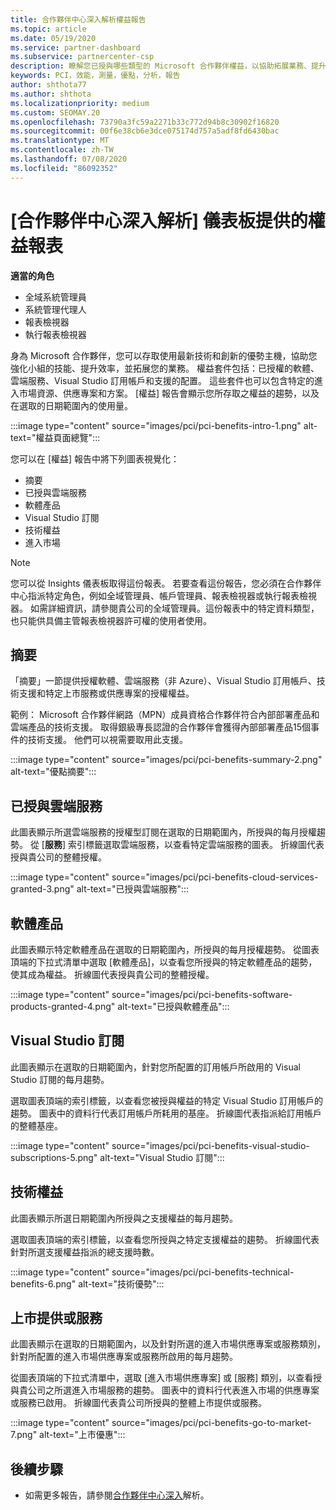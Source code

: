 ```yaml
---
title: 合作夥伴中心深入解析權益報告
ms.topic: article
ms.date: 05/19/2020
ms.service: partner-dashboard
ms.subservice: partnercenter-csp
description: 瞭解您已授與哪些類型的 Microsoft 合作夥伴權益，以協助拓展業務、提升效率並提升小組的技能。
keywords: PCI，效能，測量，優點，分析，報告
author: shthota77
ms.author: shthota
ms.localizationpriority: medium
ms.custom: SEOMAY.20
ms.openlocfilehash: 73790a3fc59a2271b33c772d94b8c30902f16820
ms.sourcegitcommit: 00f6e38cb6e3dce075174d757a5adf8fd6430bac
ms.translationtype: MT
ms.contentlocale: zh-TW
ms.lasthandoff: 07/08/2020
ms.locfileid: "86092352"
---
```

# <a name="benefits-report-available-from-the-partner-center-insights-dashboard"></a>[合作夥伴中心深入解析] 儀表板提供的權益報表

**適當的角色**

- 全域系統管理員
- 系統管理代理人
- 報表檢視器
- 執行報表檢視器

身為 Microsoft 合作夥伴，您可以存取使用最新技術和創新的優勢主機，協助您強化小組的技能、提升效率，並拓展您的業務。 權益套件包括：已授權的軟體、雲端服務、Visual Studio 訂用帳戶和支援的配置。 這些套件也可以包含特定的進入市場資源、供應專案和方案。 [權益] 報告會顯示您所存取之權益的趨勢，以及在選取的日期範圍內的使用量。

:::image type="content" source="images/pci/pci-benefits-intro-1.png" alt-text="權益頁面總覽":::

您可以在 [權益] 報告中將下列圖表視覺化：

- 摘要
- 已授與雲端服務
- 軟體產品
- Visual Studio 訂閱
- 技術權益
- 進入市場

 > [!NOTE]
 > 您可以從 Insights 儀表板取得這份報表。 若要查看這份報告，您必須在合作夥伴中心指派特定角色，例如全域管理員、帳戶管理員、報表檢視器或執行報表檢視器。 如需詳細資訊，請參閱貴公司的全域管理員。這份報表中的特定資料類型，也只能供具備主管報表檢視器許可權的使用者使用。

## <a name="summary"></a>摘要

「摘要」一節提供授權軟體、雲端服務（非 Azure）、Visual Studio 訂用帳戶、技術支援和特定上市服務或供應專案的授權權益。

範例： Microsoft 合作夥伴網路（MPN）成員資格合作夥伴符合內部部署產品和雲端產品的技術支援。 取得銀級專長認證的合作夥伴會獲得內部部署產品15個事件的技術支援。 他們可以視需要取用此支援。 

:::image type="content" source="images/pci/pci-benefits-summary-2.png" alt-text="優點摘要":::

## <a name="cloud-services-granted"></a>已授與雲端服務

此圖表顯示所選雲端服務的授權型訂閱在選取的日期範圍內，所授與的每月授權趨勢。
從 [**服務**] 索引標籤選取雲端服務，以查看特定雲端服務的圖表。 折線圖代表授與貴公司的整體授權。

:::image type="content" source="images/pci/pci-benefits-cloud-services-granted-3.png" alt-text="已授與雲端服務":::

## <a name="software-products"></a>軟體產品

此圖表顯示特定軟體產品在選取的日期範圍內，所授與的每月授權趨勢。 從圖表頂端的下拉式清單中選取 [軟體產品]，以查看您所授與的特定軟體產品的趨勢，使其成為權益。 折線圖代表授與貴公司的整體授權。

:::image type="content" source="images/pci/pci-benefits-software-products-granted-4.png" alt-text="已授與軟體產品":::

## <a name="visual-studio-subscriptions"></a>Visual Studio 訂閱

此圖表顯示在選取的日期範圍內，針對您所配置的訂用帳戶所啟用的 Visual Studio 訂閱的每月趨勢。

選取圖表頂端的索引標籤，以查看您被授與權益的特定 Visual Studio 訂用帳戶的趨勢。 圖表中的資料行代表訂用帳戶所耗用的基座。 折線圖代表指派給訂用帳戶的整體基座。

:::image type="content" source="images/pci/pci-benefits-visual-studio-subscriptions-5.png" alt-text="Visual Studio 訂閱":::

## <a name="technical-benefits"></a>技術權益

此圖表顯示所選日期範圍內所授與之支援權益的每月趨勢。

選取圖表頂端的索引標籤，以查看您所授與之特定支援權益的趨勢。 折線圖代表針對所選支援權益指派的總支援時數。

:::image type="content" source="images/pci/pci-benefits-technical-benefits-6.png" alt-text="技術優勢":::

## <a name="go-to-market-offers-or-services"></a>上市提供或服務

此圖表顯示在選取的日期範圍內，以及針對所選的進入市場供應專案或服務類別，針對所配置的進入市場供應專案或服務所啟用的每月趨勢。

從圖表頂端的下拉式清單中，選取 [進入市場供應專案] 或 [服務] 類別，以查看授與貴公司之所選進入市場服務的趨勢。 圖表中的資料行代表進入市場的供應專案或服務已啟用。 折線圖代表貴公司所授與的整體上市提供或服務。

:::image type="content" source="images/pci/pci-benefits-go-to-market-7.png" alt-text="上市優惠":::

## <a name="next-steps"></a>後續步驟

- 如需更多報告，請參閱[合作夥伴中心深入](partner-center-insights.md)解析。
